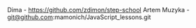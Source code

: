 Dima - https://github.com/zdimon/step-school
Artem Muzyka - git@github.com:mamonich/JavaScript_lessons.git